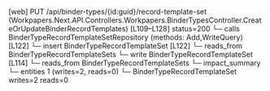 [web] PUT /api/binder-types/{id:guid}/record-template-set  (Workpapers.Next.API.Controllers.Workpapers.BinderTypesController.CreateOrUpdateBinderRecordTemplates)  [L109–L128] status=200
  └─ calls BinderTypeRecordTemplateSetRepository (methods: Add,WriteQuery) [L122]
  └─ insert BinderTypeRecordTemplateSet [L122]
    └─ reads_from BinderTypeRecordTemplateSets
  └─ write BinderTypeRecordTemplateSet [L114]
    └─ reads_from BinderTypeRecordTemplateSets
  └─ impact_summary
    └─ entities 1 (writes=2, reads=0)
      └─ BinderTypeRecordTemplateSet writes=2 reads=0


